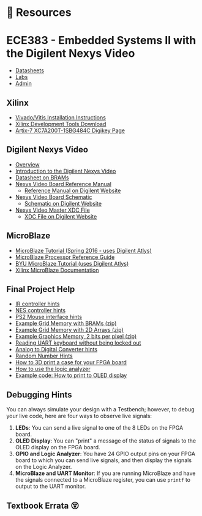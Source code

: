 # 💎 Resources

# ECE383 - Embedded Systems II with the Digilent Nexys Video

- [Datasheets](https://georgeyork.github.io/ECE383_web/datasheets.html)
- [Labs](https://georgeyork.github.io/ECE383_web/lab/labs.html)
- [Admin](https://georgeyork.github.io/ECE383_web/admin.html)

## Xilinx

- [Vivado/Vitis Installation Instructions](./files/Vivado%20WebPack%20Installation%20Instructions.pdf)
- [Xilinx Development Tools Download](https://www.xilinx.com/support/download.html)
- [Artix-7 XC7A200T-1SBG484C Digikey Page](https://www.digikey.com/en/products/detail/xilinx-inc/XC7A200T-1SBG484C/520-1463-ND)

## Digilent Nexys Video

- [Overview](https://store.digilentinc.com/nexys-video-artix-7-fpga-trainer-board-for-multimedia-applications/)
- [Introduction to the Digilent Nexys Video](https://reference.digilentinc.com/reference/programmable-logic/nexys-video/start)
- [Datasheet on BRAMs](https://docs.amd.com/r/en-US/ug953-vivado-7series-libraries/BRAM_SDP_MACRO)
- [Nexys Video Board Reference Manual](https://reference.digilentinc.com/reference/programmable-logic/nexys-video/reference-manual)
  - [Reference Manual on Digilent Website](https://reference.digilentinc.com/reference/programmable-logic/nexys-video/reference-manual)
- [Nexys Video Board Schematic](https://reference.digilentinc.com/_media/programmable-logic/nexys-video/nexys_video_sch.pdf)
  - [Schematic on Digilent Website](https://reference.digilentinc.com/reference/programmable-logic/nexys-video/reference-manual)
- [Nexys Video Master XDC File](https://github.com/Digilent/digilent-xdc/blob/master/Nexys-Video-Master.xdc)
  - [XDC File on Digilent Website](https://reference.digilentinc.com/reference/programmable-logic/nexys-video/reference-manual)

## MicroBlaze

- [MicroBlaze Tutorial (Spring 2016 - uses Digilent Atlys)](https://georgeyork.github.io/ECE383_web/datasheets/MicroBlaze_Tutorial.docx)
- [MicroBlaze Processor Reference Guide](https://www.xilinx.com/support/documentation/sw_manuals/xilinx2019_1/ug984-vivado-microblaze-ref.pdf)
- [BYU MicroBlaze Tutorial (uses Digilent Atlys)](https://ee427plblabs.groups.et.byu.net/mb_tutorial/mb_tutorial.html)
- [Xilinx MicroBlaze Documentation](https://www.xilinx.com/products/design-tools/microblaze.html)

## Final Project Help

- [IR controller hints](https://georgeyork.github.io/ECE383_web/datasheets/IR_Controller_Hints.pdf)
- [NES controller hints](https://georgeyork.github.io/ECE383_web/datasheets/NES_Controller_Hints.pdf)
- [PS2 Mouse interface hints](https://georgeyork.github.io/ECE383_web/datasheets/PS2_Mouse_Interface_Hints.pdf)
- [Example Grid Memory with BRAMs (zip)](https://georgeyork.github.io/ECE383_web/datasheets/Example_Grid_Memory_with_BRAMs.zip)
- [Example Grid Memory with 2D Arrays (zip)](https://georgeyork.github.io/ECE383_web/datasheets/Example_Grid_Memory_with_2D_Arrays.zip)
- [Example Graphics Memory, 2 bits per pixel (zip)](https://georgeyork.github.io/ECE383_web/datasheets/Example_Graphics_Memory_2bpp.zip)
- [Reading UART keyboard without being locked out](https://georgeyork.github.io/ECE383_web/datasheets/Reading_UART_Keyboard.pdf)
- [Analog to Digital Converter hints](https://georgeyork.github.io/ECE383_web/datasheets/ADC_Hints.pdf)
- [Random Number Hints](https://georgeyork.github.io/ECE383_web/datasheets/Random_Number_Hints.pdf)
- [How to 3D print a case for your FPGA board](https://georgeyork.github.io/ECE383_web/datasheets/3D_Print_FPGA_Case.pdf)
- [How to use the logic analyzer](https://georgeyork.github.io/ECE383_web/datasheets/Using_Logic_Analyzer.pdf)
- [Example code: How to print to OLED display](https://georgeyork.github.io/ECE383_web/datasheets/Printing_to_OLED.pdf)

## Debugging Hints

You can always simulate your design with a Testbench; however, to debug your live code, here are four ways to observe live signals:

1. **LEDs**: You can send a live signal to one of the 8 LEDs on the FPGA board.
2. **OLED Display**: You can "print" a message of the status of signals to the OLED display on the FPGA board.
3. **GPIO and Logic Analyzer**: You have 24 GPIO output pins on your FPGA board to which you can send live signals, and then display the signals on the Logic Analyzer.
4. **MicroBlaze and UART Monitor**: If you are running MicroBlaze and have the signals connected to a MicroBlaze register, you can use `printf` to output to the UART monitor.

## Textbook Errata 😵




